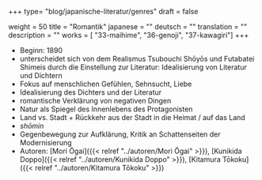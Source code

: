 +++
type= "blog/japanische-literatur/genres"
draft = false

weight = 50
title = "Romantik"
japanese = ""
deutsch = ""
translation = ""
description = ""
works = [ "33-maihime", "36-genoji", "37-kawagiri"]
+++

- Beginn: 1890
- unterscheidet sich von dem Realismus Tsubouchi Shōyōs und Futabatei Shimeis durch die Einstellung zur Literatur: Idealisierung von Literatur und Dichtern
- Fokus auf menschlichen Gefühlen, Sehnsucht, Liebe
- Idealisierung des Dichters und der Literatur
- romantische Verklärung von negativen Dingen
- Natur als Spiegel des Innenlebens des Protagonisten
- Land vs. Stadt + Rückkehr aus der Stadt in die Heimat / auf das Land
- _shōmin_
- Gegenbewegung zur Aufklärung, Kritik an Schattenseiten der Modernisierung
- Autoren: [Mori Ōgai]({{< relref "../autoren/Mori Ōgai" >}}), [Kunikida Doppo]({{< relref "../autoren/Kunikida Doppo" >}}), [Kitamura Tōkoku]({{< relref "../autoren/Kitamura Tōkoku" >}})
